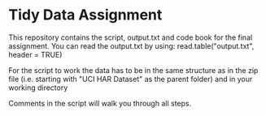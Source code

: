 # Tidy Data Assignment

This repository contains the script, output.txt and code book for the final assignment.
You can read the output.txt by using:
read.table("output.txt", header = TRUE)

For the script to work the data has to be in the same structure as in the zip file (i.e. starting with "UCI HAR Dataset" as the parent folder) and in your working directory

Comments in the script will walk you through all steps.

